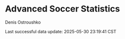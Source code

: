# Advanced Soccer Statistics
Denis Ostroushko

<!-- gfm -->

Last successful data update: 2025-05-30 23:19:41 CST
